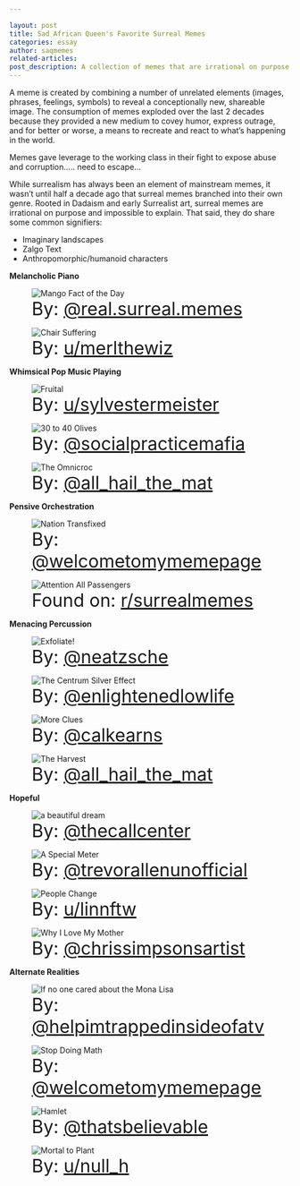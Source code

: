 ```yaml
---

layout: post
title: Sad African Queen's Favorite Surreal Memes
categories: essay
author: saqmemes
related-articles:
post_description: A collection of memes that are irrational on purpose, fantastical, and impossible to explain.
---
```


<style>
	.figure-caption {
		font-size: 2rem;
	}
	</style>

A meme is created by combining a number of unrelated elements (images, phrases, feelings, symbols) to reveal a conceptionally new, shareable image. The consumption of memes exploded over the last 2 decades because they provided a new medium to covey humor, express outrage, and for better or worse, a means to recreate and react to what’s happening in the world.

Memes gave leverage to the working class in their fight to expose abuse and corruption..... need to escape... 

While surrealism has always been an element of mainstream memes, it wasn’t until half a decade ago that surreal memes branched into their own genre. Rooted in Dadaism and early Surrealist art, surreal memes are irrational on purpose and impossible to explain. That said, they do share some common signifiers:

- Imaginary landscapes
- Zalgo Text
- Anthropomorphic/humanoid characters





**Melancholic Piano**

<figure class="figure">
	<img src="/assets/post_media/2021-10-22-surrealmemes/realsurrealmemes_mango.jpg" class="figure-img img-fluid rounded" alt="Mango Fact of the Day">
	<figcaption class="figure-caption">
		By: <a href="instagram.com/real.surreal.memes" target="_blank">@real.surreal.memes</a>
	</figcaption>
</figure>

<figure class="figure">
	<img src="/assets/post_media/2021-10-22-surrealmemes/u_merlthewiz_chair.jpg" class="figure-img img-fluid rounded" alt="Chair Suffering">
	<figcaption class="figure-caption">
		By: <a href="reddit.com/user/merlthewiz" target="_blank">u/merlthewiz</a>
	</figcaption>
</figure>


**Whimsical Pop Music Playing**

<figure class="figure">
	<img src="/assets/post_media/2021-10-22-surrealmemes/u_sylvestermeister_fruital.jpg" class="figure-img img-fluid rounded" alt="Fruital">
	<figcaption class="figure-caption">
		By: <a href="reddit.com/user/sylvestermeister" target="_blank">u/sylvestermeister</a>
	</figcaption>
</figure>

<figure class="figure">
	<img src="/assets/post_media/2021-10-22-surrealmemes/socialpracticemafia_olives.jpg" class="figure-img img-fluid rounded" alt="30 to 40 Olives">
	<figcaption class="figure-caption">
		By: <a href="instagram.com/socialpracticemafia" target="_blank">@socialpracticemafia</a>
	</figcaption>
</figure>

<figure class="figure">
	<img src="/assets/post_media/2021-10-22-surrealmemes/allhailthemat_omnicroc.jpg" class="figure-img img-fluid rounded" alt="The Omnicroc">
	<figcaption class="figure-caption">
		By: <a href="instagram.com/all_hail_the_mat" target="_blank">@all_hail_the_mat</a>
	</figcaption>
</figure>


**Pensive Orchestration**

<figure class="figure">
	<img src="/assets/post_media/2021-10-22-surrealmemes/welcometomymeme_fight.jpg" class="figure-img img-fluid rounded" alt="Nation Transfixed">
	<figcaption class="figure-caption">
		By: <a href="instagram.com/welcometomymemepage" target="_blank">@welcometomymemepage</a>
	</figcaption>
</figure>

<figure class="figure">
	<img src="/assets/post_media/2021-10-22-surrealmemes/u_deleted_onfoot.jpg" class="figure-img img-fluid rounded" alt="Attention All Passengers">
	<figcaption class="figure-caption">
		Found on: <a href="https://www.reddit.com/r/surrealmemes/comments/az6cs6/its_still_a_long_way_so_sit_back_and_relax/" target="_blank">r/surrealmemes</a>
	</figcaption>
</figure>


**Menacing Percussion**

<figure class="figure">
	<img src="/assets/post_media/2021-10-22-surrealmemes/neatzsche_exfoliate.jpg" class="figure-img img-fluid rounded" alt="Exfoliate!">
	<figcaption class="figure-caption">
		By: <a href="instagram.com/neatzsche" target="_blank">@neatzsche</a>
	</figcaption>
</figure>

<figure class="figure">
	<img src="/assets/post_media/2021-10-22-surrealmemes/enlightenedlowlife_grandpa.jpg" class="figure-img img-fluid rounded" alt="The Centrum Silver Effect">
	<figcaption class="figure-caption">
		By: <a href="https://www.instagram.com/enlightenedlowlife" target="_blank">@enlightenedlowlife</a>
	</figcaption>
</figure>

<figure class="figure">
	<img src="/assets/post_media/2021-10-22-surrealmemes/calkearns_clues.jpg" class="figure-img img-fluid rounded" alt="More Clues">
	<figcaption class="figure-caption">
		By: <a href="instagram.com/calkearns" target="_blank">@calkearns</a>
	</figcaption>
</figure>

<figure class="figure">
	<img src="/assets/post_media/2021-10-22-surrealmemes/allhailthemat_harvest.jpg" class="figure-img img-fluid rounded" alt="The Harvest">
	<figcaption class="figure-caption">
		By: <a href="instagram.com/all_hail_the_mat" target="_blank">@all_hail_the_mat</a>
	</figcaption>
</figure>



**Hopeful**

<figure class="figure">
	<img src="/assets/post_media/2021-10-22-surrealmemes/thecallcenter_dream.jpg" class="figure-img img-fluid rounded" alt="a beautiful dream">
	<figcaption class="figure-caption">
		By: <a href="instagram.com/thecallcenter" target="_blank">@thecallcenter</a>
	</figcaption>
</figure>

<figure class="figure">
	<img src="/assets/post_media/2021-10-22-surrealmemes/trevorallenunofficial_meter.jpg" class="figure-img img-fluid rounded" alt="A Special Meter">
	<figcaption class="figure-caption">
		By: <a href="instagram.com/trevorallenunoffical" target="_blank">@trevorallenunofficial</a>
	</figcaption>
</figure>

<figure class="figure">
	<img src="/assets/post_media/2021-10-22-surrealmemes/u_linnftw_peoplechange.jpg" class="figure-img img-fluid rounded" alt="People Change">
	<figcaption class="figure-caption">
		By: <a href="reddit.com/user/linnftw" target="_blank">u/linnftw</a>
	</figcaption>
</figure>

<figure class="figure">
	<img src="/assets/post_media/2021-10-22-surrealmemes/chrissimpsons_mother.jpg" class="figure-img img-fluid rounded" alt="Why I Love My Mother">
	<figcaption class="figure-caption">
		By: <a href="https://www.instagram.com/chrissimpsonsartist" target="_blank">@chrissimpsonsartist</a>
	</figcaption>
</figure>



**Alternate Realities**

<figure class="figure">
	<img src="/assets/post_media/2021-10-22-surrealmemes/helpimtrapped_monalisa.jpg" class="figure-img img-fluid rounded" alt="If no one cared about the Mona Lisa">
	<figcaption class="figure-caption">
		By: <a href="https://www.instagram.com/helpimtrappedinsideofatv" target="_blank">@helpimtrappedinsideofatv</a>
	</figcaption>
</figure>

<figure class="figure">
	<img src="/assets/post_media/2021-10-22-surrealmemes/welcometomymeme_math.jpg" class="figure-img img-fluid rounded" alt="Stop Doing Math">
	<figcaption class="figure-caption">
		By: <a href="https://www.instagram.com/welcometomymemepage" target="_blank">@welcometomymemepage</a>
	</figcaption>
</figure>

<figure class="figure">
	<img src="/assets/post_media/2021-10-22-surrealmemes/thatsbelievable_octopus.jpg" class="figure-img img-fluid rounded" alt="Hamlet">
	<figcaption class="figure-caption">
		By: <a href="https://www.instagram.com/thatsbelievable" target="_blank">@thatsbelievable</a>
	</figcaption>
</figure>

<figure class="figure">
	<img src="/assets/post_media/2021-10-22-surrealmemes/u_null_h_plant.jpg" class="figure-img img-fluid rounded" alt="Mortal to Plant">
	<figcaption class="figure-caption">
		By: <a href="reddit.com/user/null_h" target="_blank">u/null_h</a>
	</figcaption>
</figure>

